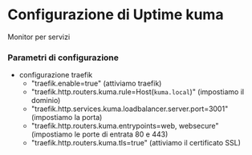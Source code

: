 # Configurazione di Uptime kuma
Monitor per servizi

### Parametri di configurazione
- configurazione traefik
    - "traefik.enable=true" (attiviamo traefik)
    - "traefik.http.routers.kuma.rule=Host(`kuma.local`)" (impostiamo il dominio)
    - "traefik.http.services.kuma.loadbalancer.server.port=3001" (impostiamo la porta)
    - "traefik.http.routers.kuma.entrypoints=web, websecure" (impostiamo le porte di entrata 80 e 443)
    - "traefik.http.routers.kuma.tls=true" (attiviamo il certificato SSL)